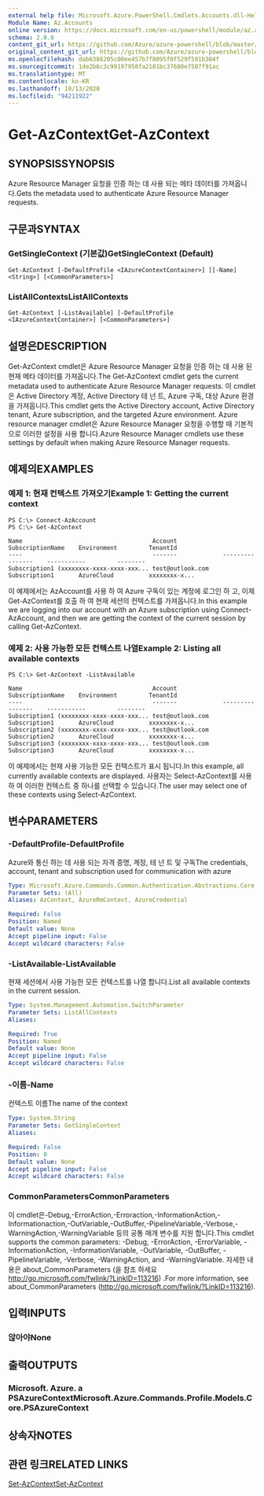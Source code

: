 ```yaml
---
external help file: Microsoft.Azure.PowerShell.Cmdlets.Accounts.dll-Help.xml
Module Name: Az.Accounts
online version: https://docs.microsoft.com/en-us/powershell/module/az.accounts/get-azcontext
schema: 2.0.0
content_git_url: https://github.com/Azure/azure-powershell/blob/master/src/Accounts/Accounts/help/Get-AzContext.md
original_content_git_url: https://github.com/Azure/azure-powershell/blob/master/src/Accounts/Accounts/help/Get-AzContext.md
ms.openlocfilehash: dab6388205c00ee457b7f8095f0f529f591b304f
ms.sourcegitcommit: 1de2b6c3c99197958fa2101bc37680e7507f91ac
ms.translationtype: MT
ms.contentlocale: ko-KR
ms.lasthandoff: 10/13/2020
ms.locfileid: "94211922"
---
```

# <span data-ttu-id="4b00e-101">Get-AzContext</span><span class="sxs-lookup"><span data-stu-id="4b00e-101">Get-AzContext</span></span>

## <span data-ttu-id="4b00e-102">SYNOPSIS</span><span class="sxs-lookup"><span data-stu-id="4b00e-102">SYNOPSIS</span></span>
<span data-ttu-id="4b00e-103">Azure Resource Manager 요청을 인증 하는 데 사용 되는 메타 데이터를 가져옵니다.</span><span class="sxs-lookup"><span data-stu-id="4b00e-103">Gets the metadata used to authenticate Azure Resource Manager requests.</span></span>

## <span data-ttu-id="4b00e-104">구문과</span><span class="sxs-lookup"><span data-stu-id="4b00e-104">SYNTAX</span></span>

### <span data-ttu-id="4b00e-105">GetSingleContext (기본값)</span><span class="sxs-lookup"><span data-stu-id="4b00e-105">GetSingleContext (Default)</span></span>
```
Get-AzContext [-DefaultProfile <IAzureContextContainer>] [[-Name] <String>] [<CommonParameters>]
```

### <span data-ttu-id="4b00e-106">ListAllContexts</span><span class="sxs-lookup"><span data-stu-id="4b00e-106">ListAllContexts</span></span>
```
Get-AzContext [-ListAvailable] [-DefaultProfile <IAzureContextContainer>] [<CommonParameters>]
```

## <span data-ttu-id="4b00e-107">설명은</span><span class="sxs-lookup"><span data-stu-id="4b00e-107">DESCRIPTION</span></span>
<span data-ttu-id="4b00e-108">Get-AzContext cmdlet은 Azure Resource Manager 요청을 인증 하는 데 사용 된 현재 메타 데이터를 가져옵니다.</span><span class="sxs-lookup"><span data-stu-id="4b00e-108">The Get-AzContext cmdlet gets the current metadata used to authenticate Azure Resource Manager requests.</span></span>
<span data-ttu-id="4b00e-109">이 cmdlet은 Active Directory 계정, Active Directory 테 넌 트, Azure 구독, 대상 Azure 환경을 가져옵니다.</span><span class="sxs-lookup"><span data-stu-id="4b00e-109">This cmdlet gets the Active Directory account, Active Directory tenant, Azure subscription, and the targeted Azure environment.</span></span>
<span data-ttu-id="4b00e-110">Azure resource manager cmdlet은 Azure Resource Manager 요청을 수행할 때 기본적으로 이러한 설정을 사용 합니다.</span><span class="sxs-lookup"><span data-stu-id="4b00e-110">Azure Resource Manager cmdlets use these settings by default when making Azure Resource Manager requests.</span></span>

## <span data-ttu-id="4b00e-111">예제의</span><span class="sxs-lookup"><span data-stu-id="4b00e-111">EXAMPLES</span></span>

### <span data-ttu-id="4b00e-112">예제 1: 현재 컨텍스트 가져오기</span><span class="sxs-lookup"><span data-stu-id="4b00e-112">Example 1: Getting the current context</span></span>
```
PS C:\> Connect-AzAccount
PS C:\> Get-AzContext

Name                                     Account             SubscriptionName    Environment         TenantId
----                                     -------             ----------------    -----------         --------
Subscription1 (xxxxxxxx-xxxx-xxxx-xxx... test@outlook.com    Subscription1       AzureCloud          xxxxxxxx-x...
```

<span data-ttu-id="4b00e-113">이 예제에서는 AzAccount를 사용 하 여 Azure 구독이 있는 계정에 로그인 하 고, 이제 Get-AzContext를 호출 하 여 현재 세션의 컨텍스트를 가져옵니다.</span><span class="sxs-lookup"><span data-stu-id="4b00e-113">In this example we are logging into our account with an Azure subscription using Connect-AzAccount, and then we are getting the context of the current session by calling Get-AzContext.</span></span>

### <span data-ttu-id="4b00e-114">예제 2: 사용 가능한 모든 컨텍스트 나열</span><span class="sxs-lookup"><span data-stu-id="4b00e-114">Example 2: Listing all available contexts</span></span>
```
PS C:\> Get-AzContext -ListAvailable

Name                                     Account             SubscriptionName    Environment         TenantId
----                                     -------             ----------------    -----------         --------
Subscription1 (xxxxxxxx-xxxx-xxxx-xxx... test@outlook.com    Subscription1       AzureCloud          xxxxxxxx-x...
Subscription2 (xxxxxxxx-xxxx-xxxx-xxx... test@outlook.com    Subscription2       AzureCloud          xxxxxxxx-x...
Subscription3 (xxxxxxxx-xxxx-xxxx-xxx... test@outlook.com    Subscription3       AzureCloud          xxxxxxxx-x...
```

<span data-ttu-id="4b00e-115">이 예제에서는 현재 사용 가능한 모든 컨텍스트가 표시 됩니다.</span><span class="sxs-lookup"><span data-stu-id="4b00e-115">In this example, all currently available contexts are displayed.</span></span>  <span data-ttu-id="4b00e-116">사용자는 Select-AzContext를 사용 하 여 이러한 컨텍스트 중 하나를 선택할 수 있습니다.</span><span class="sxs-lookup"><span data-stu-id="4b00e-116">The user may select one of these contexts using Select-AzContext.</span></span>

## <span data-ttu-id="4b00e-117">변수</span><span class="sxs-lookup"><span data-stu-id="4b00e-117">PARAMETERS</span></span>

### <span data-ttu-id="4b00e-118">-DefaultProfile</span><span class="sxs-lookup"><span data-stu-id="4b00e-118">-DefaultProfile</span></span>
<span data-ttu-id="4b00e-119">Azure와 통신 하는 데 사용 되는 자격 증명, 계정, 테 넌 트 및 구독</span><span class="sxs-lookup"><span data-stu-id="4b00e-119">The credentials, account, tenant and subscription used for communication with azure</span></span>

```yaml
Type: Microsoft.Azure.Commands.Common.Authentication.Abstractions.Core.IAzureContextContainer
Parameter Sets: (All)
Aliases: AzContext, AzureRmContext, AzureCredential

Required: False
Position: Named
Default value: None
Accept pipeline input: False
Accept wildcard characters: False
```

### <span data-ttu-id="4b00e-120">-ListAvailable</span><span class="sxs-lookup"><span data-stu-id="4b00e-120">-ListAvailable</span></span>
<span data-ttu-id="4b00e-121">현재 세션에서 사용 가능한 모든 컨텍스트를 나열 합니다.</span><span class="sxs-lookup"><span data-stu-id="4b00e-121">List all available contexts in the current session.</span></span>

```yaml
Type: System.Management.Automation.SwitchParameter
Parameter Sets: ListAllContexts
Aliases:

Required: True
Position: Named
Default value: None
Accept pipeline input: False
Accept wildcard characters: False
```

### <span data-ttu-id="4b00e-122">-이름</span><span class="sxs-lookup"><span data-stu-id="4b00e-122">-Name</span></span>
<span data-ttu-id="4b00e-123">컨텍스트 이름</span><span class="sxs-lookup"><span data-stu-id="4b00e-123">The name of the context</span></span>

```yaml
Type: System.String
Parameter Sets: GetSingleContext
Aliases:

Required: False
Position: 0
Default value: None
Accept pipeline input: False
Accept wildcard characters: False
```

### <span data-ttu-id="4b00e-124">CommonParameters</span><span class="sxs-lookup"><span data-stu-id="4b00e-124">CommonParameters</span></span>
<span data-ttu-id="4b00e-125">이 cmdlet은-Debug,-ErrorAction,-Erroraction,-InformationAction,-Informationaction,-OutVariable,-OutBuffer,-PipelineVariable,-Verbose,-WarningAction,-WarningVariable 등의 공통 매개 변수를 지원 합니다.</span><span class="sxs-lookup"><span data-stu-id="4b00e-125">This cmdlet supports the common parameters: -Debug, -ErrorAction, -ErrorVariable, -InformationAction, -InformationVariable, -OutVariable, -OutBuffer, -PipelineVariable, -Verbose, -WarningAction, and -WarningVariable.</span></span> <span data-ttu-id="4b00e-126">자세한 내용은 about_CommonParameters (을 참조 하세요 http://go.microsoft.com/fwlink/?LinkID=113216) .</span><span class="sxs-lookup"><span data-stu-id="4b00e-126">For more information, see about_CommonParameters (http://go.microsoft.com/fwlink/?LinkID=113216).</span></span>

## <span data-ttu-id="4b00e-127">입력</span><span class="sxs-lookup"><span data-stu-id="4b00e-127">INPUTS</span></span>

### <span data-ttu-id="4b00e-128">않아야</span><span class="sxs-lookup"><span data-stu-id="4b00e-128">None</span></span>

## <span data-ttu-id="4b00e-129">출력</span><span class="sxs-lookup"><span data-stu-id="4b00e-129">OUTPUTS</span></span>

### <span data-ttu-id="4b00e-130">Microsoft. Azure. a PSAzureContext</span><span class="sxs-lookup"><span data-stu-id="4b00e-130">Microsoft.Azure.Commands.Profile.Models.Core.PSAzureContext</span></span>

## <span data-ttu-id="4b00e-131">상속자</span><span class="sxs-lookup"><span data-stu-id="4b00e-131">NOTES</span></span>

## <span data-ttu-id="4b00e-132">관련 링크</span><span class="sxs-lookup"><span data-stu-id="4b00e-132">RELATED LINKS</span></span>

[<span data-ttu-id="4b00e-133">Set-AzContext</span><span class="sxs-lookup"><span data-stu-id="4b00e-133">Set-AzContext</span></span>](./Set-AzContext.md)


